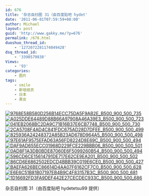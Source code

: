 ```yaml
---
id: 676
title: '杂志自扫图 31（由百度贴吧 hydet'
date: '2011-06-01T07:59:59+08:00'
author: Michael
layout: post
guid: 'http://www.gakky.me/?p=676'
permalink: /676.html
duoshuo_thread_id:
    - '1272072281174049428'
dsq_thread_id:
    - '3398579838'
Views:
    - '93'
categories:
    - 图片
tags:
    - smile
    - 新垣结衣
    - 日本
    - 美女
---
```


[![9768E58B580D256B14ECC75DA5F9AB2E_B500_900_500_735](http://www.yui-aragaki.org/wp-content/uploads/img/9768E58B580D256B14ECC75DA5F9AB2E_B500_900_500_735.jpeg)](http://www.yui-aragaki.org/wp-content/uploads/img/9768E58B580D256B14ECC75DA5F9AB2E_B1280_1280_695_1023.jpeg) [![A025DDE64489D88B66A97908A46A39E3_B500_900_500_723](http://www.yui-aragaki.org/wp-content/uploads/img/A025DDE64489D88B66A97908A46A39E3_B500_900_500_723.jpeg)](http://www.yui-aragaki.org/wp-content/uploads/img/A025DDE64489D88B66A97908A46A39E3_B1280_1280_707_1023.jpeg) [![041EB2068BC2DA9C71B16B37E6CB7748_B500_900_500_730](http://www.yui-aragaki.org/wp-content/uploads/img/041EB2068BC2DA9C71B16B37E6CB7748_B500_900_500_730.jpeg)](http://www.yui-aragaki.org/wp-content/uploads/img/041EB2068BC2DA9C71B16B37E6CB7748_B1280_1280_701_1024.jpeg) [![2CA5708F4AD4C841FDC675AD28D7DFEE_B500_900_500_499](http://www.yui-aragaki.org/wp-content/uploads/img/2CA5708F4AD4C841FDC675AD28D7DFEE_B500_900_500_499.jpeg)](http://www.yui-aragaki.org/wp-content/uploads/img/2CA5708F4AD4C841FDC675AD28D7DFEE_B1280_1280_1024_1022.jpeg) [![825936A24248372A85B23AD678D964A5_B500_900_500_498](http://www.yui-aragaki.org/wp-content/uploads/img/825936A24248372A85B23AD678D964A5_B500_900_500_498.jpeg)](http://www.yui-aragaki.org/wp-content/uploads/img/825936A24248372A85B23AD678D964A5_B1280_1280_1024_1021.jpeg) [![97E61AF9575EFAD63A56FD8224D8E69C_B500_900_500_494](http://www.yui-aragaki.org/wp-content/uploads/img/97E61AF9575EFAD63A56FD8224D8E69C_B500_900_500_494.jpeg)](http://www.yui-aragaki.org/wp-content/uploads/img/97E61AF9575EFAD63A56FD8224D8E69C_B1280_1280_1024_1012.jpeg) [![DAF9AD655ECC01968D229FCE229BBB06_B500_900_500_501](http://www.yui-aragaki.org/wp-content/uploads/img/DAF9AD655ECC01968D229FCE229BBB06_B500_900_500_501.jpeg)](http://www.yui-aragaki.org/wp-content/uploads/img/DAF9AD655ECC01968D229FCE229BBB06_B1280_1280_1020_1023.jpeg) [![0AD8F1A3DB0BDE87060E6F5099260B54_B500_900_500_494](http://www.yui-aragaki.org/wp-content/uploads/img/0AD8F1A3DB0BDE87060E6F5099260B54_B500_900_500_494.jpeg)](http://www.yui-aragaki.org/wp-content/uploads/img/0AD8F1A3DB0BDE87060E6F5099260B54_B1280_1280_1024_1012.jpeg) [![596CD6CE15614791DE717E62CE9EA201_B500_900_500_502](http://www.yui-aragaki.org/wp-content/uploads/img/596CD6CE15614791DE717E62CE9EA201_B500_900_500_502.jpeg)](http://www.yui-aragaki.org/wp-content/uploads/img/596CD6CE15614791DE717E62CE9EA201_B1280_1280_1019_1024.jpeg) [![86CD6E6862502EDCD4BBB39C019E6CE0_B500_900_500_427](http://www.yui-aragaki.org/wp-content/uploads/img/86CD6E6862502EDCD4BBB39C019E6CE0_B500_900_500_427.jpeg)](http://www.yui-aragaki.org/wp-content/uploads/img/86CD6E6862502EDCD4BBB39C019E6CE0_B1280_1280_1024_875.jpeg) [![BAEFA626BEC86614D4AA07F6162CF7C0_B500_900_500_628](http://www.yui-aragaki.org/wp-content/uploads/img/BAEFA626BEC86614D4AA07F6162CF7C0_B500_900_500_628.png)](http://www.yui-aragaki.org/wp-content/uploads/img/BAEFA626BEC86614D4AA07F6162CF7C0_B1280_1280_618_777.png) [![E6E6C51B81B07197EB4B9C4F83157B3C_B500_900_500_681](http://www.yui-aragaki.org/wp-content/uploads/img/E6E6C51B81B07197EB4B9C4F83157B3C_B500_900_500_681.jpeg)](http://www.yui-aragaki.org/wp-content/uploads/img/E6E6C51B81B07197EB4B9C4F83157B3C_B1280_1280_751_1023.jpeg) [![1D16692FD3FA9DEF442E27CECDEC933C_B500_900_500_686](http://www.yui-aragaki.org/wp-content/uploads/img/1D16692FD3FA9DEF442E27CECDEC933C_B500_900_500_686.jpeg)](http://www.yui-aragaki.org/wp-content/uploads/img/1D16692FD3FA9DEF442E27CECDEC933C_B1280_1280_746_1024.jpeg)

杂志自扫图 31（由百度贴吧 hydetetsu99 提供）